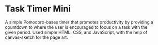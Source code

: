 # Task Timer Mini

A simple Pomodoro-bases timer that promotes productivity by providing a countdown to where the user is encouraged to focus on a task with the given period.
Used simple HTML, CSS, and JavaScript, with the help of canvas-sketch for the page art.